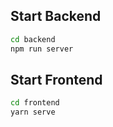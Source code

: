 ## Start Backend

```bash
cd backend
npm run server
```

## Start Frontend

```bash
cd frontend
yarn serve
```

